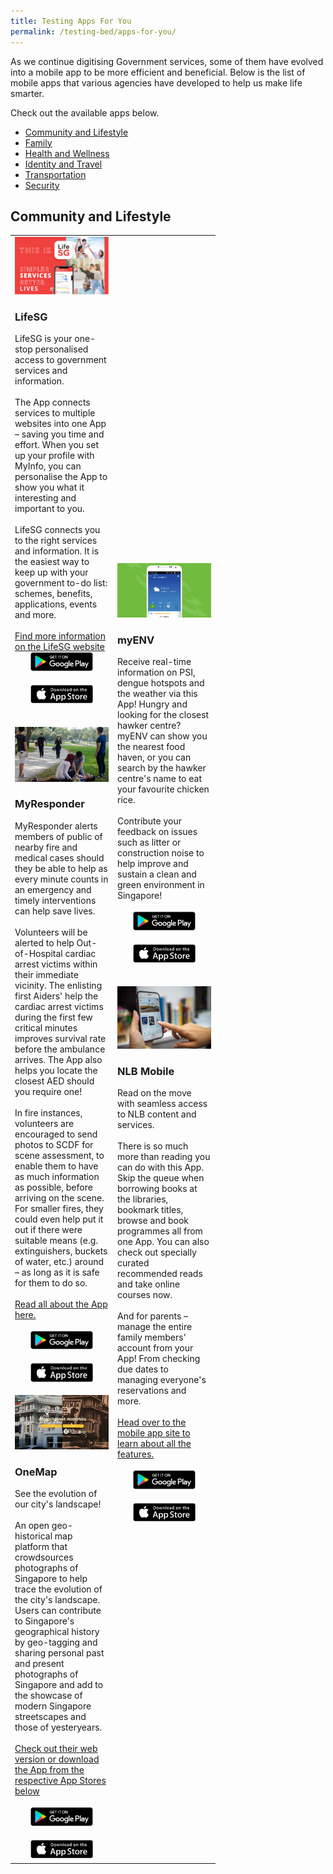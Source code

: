 ```yaml
---
title: Testing Apps For You
permalink: /testing-bed/apps-for-you/
---
```



As we continue digitising Government services, some of them have evolved into a mobile app to be more efficient and beneficial. Below is the list of mobile apps that various agencies have developed to help us make life smarter. 

Check out the available apps below.

- [Community and Lifestyle](community-and-lifestyle)
- [Family](family)
- [Health and Wellness](health-and-wellness)
- [Identity and Travel](identity-and-travel)
- [Transportation](transportation)
- [Security](security)

## Community and Lifestyle

<table width="300px">
<tbody>
	<td width="150px">
		<img src="/images/community/LifeSG-Banner.png" alt="Life SG app">
		<h3>LifeSG</h3> 
		LifeSG is your one-stop personalised access to government services and information.<br>
		<br>
		The App connects services to multiple websites into one App – saving you time and effort. When you set up your profile with MyInfo, you can personalise the App to show you what it interesting and important to you.<br>
		<br>
		LifeSG connects you to the right services and information. It is the easiest way to keep up with your government to-do list: schemes, benefits,                     applications, events and more.<br>
		<br>
		<a href="https://www.life.gov.sg/" target="_blank">Find more information on the LifeSG website</a>
		<br>
		<div style="width:100%;display:flex;justify-content:center;"><div style="width:100px;"><a href="https://play.google.com/store/apps/details?id=sg.gov.app.mol" target="_blanket"><img alt="Google Play Store Link" src="/images/community/Google-Play.png"></a></div></div><br>
		<div style="width:100%;display:flex;justify-content:center;"><div style="width:100px;"><a href="https://apps.apple.com/sg/app/moments-of-life/id1383218758" target="_blanket"><img alt="Apple App Store Link" src="/images/community/Apple-Store.png"></a></div></div>
		<br>
		<br>
		<img src="/images/community/myresponder.jpg" alt="my responder app">
		<h3>MyResponder</h3> 
		MyResponder alerts members of public of nearby fire and medical cases should they be able to help as every minute counts in an emergency and timely interventions can help save lives.<br>
		<br>
		Volunteers will be alerted to help Out-of-Hospital cardiac arrest victims within their immediate vicinity. The enlisting first Aiders' help the cardiac arrest victims during the first few critical minutes improves survival rate before the ambulance arrives. The App also helps you locate the closest AED should you require one!<br>
		<br>
		In fire instances, volunteers are encouraged to send photos to SCDF for scene assessment, to enable them to have as much information as possible, before arriving on the scene. For smaller fires, they could even help put it out if there were suitable means (e.g. extinguishers, buckets of water, etc.) around – as long as it is safe for them to do so.<br>
		<br>
		<a href="https://www.scdf.gov.sg/home/community-volunteers/mobile-applications" target="_blank">Read all about the App here.</a><br>
		<br>
		<div style="width:100%;display:flex;justify-content:center;"><div style="width:100px;"><a href="https://play.google.com/store/apps/details?id=sg.gov.scdf.RescuerApp" target="_blanket"><img alt="Google Play Store Link" src="/images/community/Google-Play.png"></a></div></div><br>
		<div style="width:100%;display:flex;justify-content:center;"><div style="width:100px;"><a href="https://apps.apple.com/sg/app/myresponder-life-saving-initiative/id983494391" target="_blanket"><img alt="Apple App Store Link" src="/images/community/Apple-Store.png"></a></div></div>
		<br>
		<img src="/images/community/OneMap.jpg" alt="OneMap app">
		<h3>OneMap</h3> 
		See the evolution of our city's landscape!<br>
		<br>
		An open geo-historical map platform that crowdsources photographs of Singapore to help trace the evolution of the city's landscape. Users can contribute to Singapore's geographical history by geo-tagging and sharing personal past and present photographs of Singapore and add to the showcase of modern Singapore streetscapes and those of yesteryears.<br>
		<br>
		<a href="https://www.onemap.sg/home/" target="_blank">Check out their web version or download the App from the respective App Stores below</a><br>
		<br>  
		<div style="width:100%;display:flex;justify-content:center;"><div style="width:100px;"><a href="https://play.google.com/store/apps/details?id=sg.onemap.android.onemap2" target="_blanket"><img alt="Google Play Store Link" src="/images/community/Google-Play.png"></a></div></div><br>
		<div style="width:100%;display:flex;justify-content:center;"><div style="width:100px;"><a href="https://apps.apple.com/us/app/onemap-sg/id1244720012?ls=1" target="_blanket"><img alt="Apple App Store Link" src="/images/community/Apple-Store.png"></a></div></div>
	</td>
	<td width="150px">
		<img src="/images/community/myenv.png" alt="myENV app">
		<h3>myENV</h3> 
		Receive real-time information on PSI, dengue hotspots and the weather via this App! Hungry and looking for the closest hawker centre? myENV can show you the nearest food haven, or you can search by the hawker centre's name to eat your favourite chicken rice.<br>
		<br>
		Contribute your feedback on issues such as litter or construction noise to help improve and sustain a clean and green environment in Singapore!<br>
		<br>
		<div style="width:100%;display:flex;justify-content:center;"><div style="width:100px;"><a href="https://play.google.com/store/apps/details?id=sg.gov.nea" target="_blanket"><img alt="Google Play Store Link" src="/images/community/Google-Play.png"></a></div></div><br>
		<div style="width:100%;display:flex;justify-content:center;"><div style="width:100px;"><a href="https://apps.apple.com/sg/app/myenv/id444435182" target="_blanket"><img alt="Apple App Store Link" src="/images/community/Apple-Store.png"></a></div></div>
		<br>
		<br>
		<img src="/images/community/NLB-Mobile.jpg" alt="National Library Board Mobile App">
		<h3>NLB Mobile</h3> 
		Read on the move with seamless access to NLB content and services.<br>
		<br>  
		There is so much more than reading you can do with this App. Skip the queue when borrowing books at the libraries, bookmark titles, browse and book programmes all from one App. You can also check out specially curated recommended reads and take online courses now.<br> 
		<br>
		And for parents – manage the entire family members' account from your App! From checking due dates to managing everyone's reservations and more.<br>
		<br>
		<a href="https://mobileapp.nlb.gov.sg/" target="_blank">Head over to the mobile app site to learn about all the features.</a><br>
		<br>  
		<div style="width:100%;display:flex;justify-content:center;"><div style="width:100px;"><a href="hhttps://play.google.com/store/apps/details?id=sg.gov.nlb.nlbmobile" target="_blanket"><img alt="Google Play Store Link" src="/images/community/Google-Play.png"></a></div></div><br>
		<div style="width:100%;display:flex;justify-content:center;"><div style="width:100px;"><a href="https://apps.apple.com/sg/app/nlb-mobile/id1147053983" target="_blanket"><img alt="Apple App Store Link" src="/images/community/Apple-Store.png"></a></div></div>
		<br>
	</td>
	</tbody>
</table>
